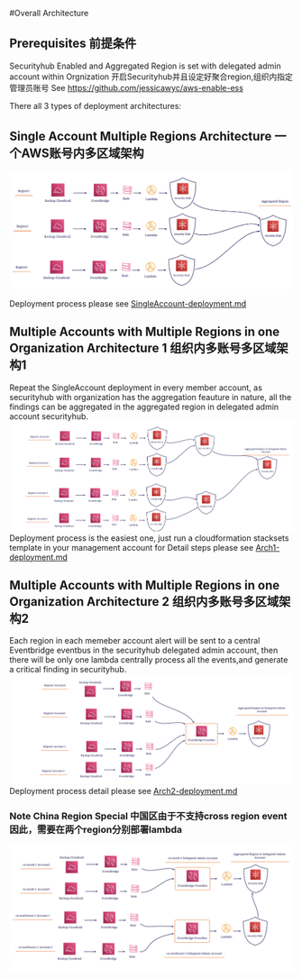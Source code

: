 #Overall Architecture
## Prerequisites 前提条件
Securityhub Enabled and Aggregated Region is set with delegated admin account within Orgnization 开启Securityhub并且设定好聚合region,组织内指定管理员账号
See https://github.com/jessicawyc/aws-enable-ess

There all 3 types of deployment architectures:
## Single Account Multiple Regions Architecture 一个AWS账号内多区域架构
![type1](Arch-SingleAccount.png)

Deployment process please see [SingleAccount-deployment.md](SingleAccount-deployment.md)
## Multiple Accounts with Multiple Regions in one Organization  Architecture 1 组织内多账号多区域架构1
Repeat the SingleAccount deployment in every member account, as securityhub with organization has the aggregation feauture in nature, all the findings can be aggregated in the aggregated region in delegated admin account securityhub.
![type1](Arch1.png)
Deployment process is the easiest one, just run a cloudformation stacksets template in your management account
for Detail steps please see [Arch1-deployment.md](Arch1-deployment.md)
## Multiple Accounts with Multiple Regions in one Organization  Architecture 2 组织内多账号多区域架构2
Each region in each memeber account alert will be sent to a central Eventbridge eventbus in the securityhub delegated admin account, then there will be only one lambda centrally process all the events,and generate a critical finding in securityhub.
![type1](Arch2.png)
Deployment process detail please see [Arch2-deployment.md](Arch2-deployment.md)

### Note China Region Special 中国区由于不支持cross region event因此，需要在两个region分别部署lambda
![type1](Arch2-China.png)
